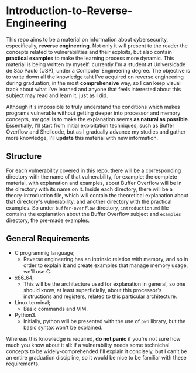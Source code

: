 # Introduction-to-Reverse-Engineering
This repo aims to be a material on information about cybersecurity, especifically, **reverse engineering**. Not only it will present to the reader the concepts related to vulnerabilities and their exploits, but also contain **practical examples** to make the learning process more dynamic. This material is being written by myself: currently I'm a  student at Universidade de São Paulo (USP), under a Computer Engineering degree. The objective is to write down all the knowledge taht I've acquired on reverse engineering during graduation, in the most **comprehensive** way, so I can keep visual track about what I've learned and anyone that feels interested about this subject may read and learn it, just as I did. 

Although it's impossible to truly understand the conditions which makes programs vulnerable without getting deeper into processor and memory concepts, my goal is to make the explanation seems **as natural as possible**. Essentially, I'll start from initial exploitation techniques, such as Buffer Overflow and Shellcode, but as I gradually advance my studies and gather more knowledge, I'll **update** this material with new information.

## Structure
For each vulnerability covered in this repo, there will be a corresponding directory with the name of that vulnerability, for example: the complete material, with explanation and examples, about Buffer Overflow will be in the directory with its name on it. Inside each directory, there will be a theory-introduction file, which will contain the theoretical explanation about that directory's vulnerability, and another directory with the practical examples. So under `buffer-overflow` directory, `introduction.md` file contains the explanation about the Buffer Overflow subject and `examples` directory, the pre-made examples.

## General Requirements
* C programmig language;
  * Reverse engineering has an intrinsic relation with memory, and so in order to explain it and create examples that manage memory usage, we'll use C.
* x86_64;
  * This will be the architecture used for explanation in general, so one should know, at least superficially, about this processor's instructions and registers, related to this particular architecture.
* Linux terminal;
  * Basic commands and VIM.
* Python3.
  * Initially, python will be presented with the use of `pwn` library, but the basic syntax won't be explained.

Whereas this knowledge is required, **do not panic** if you're not sure how much you know about it all: if a vulnerability needs some technichal concepts to be widely-comprehended I'll explain it concisely, but I can't be an entire graduation discipline, so it would be nice to be familiar with these requirements.
